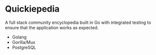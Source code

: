# Quickiepedia

A full stack community encyclopedia built in Go with integrated testing to ensure that the application works as expected.

- Golang
- Gorilla/Mux
- PostgreSQL
